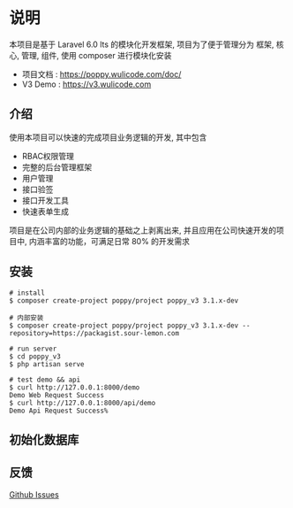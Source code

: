 # 说明

本项目是基于 Laravel 6.0 lts 的模块化开发框架, 项目为了便于管理分为 框架, 核心, 管理, 组件, 使用 composer 进行模块化安装

- 项目文档 : https://poppy.wulicode.com/doc/
- V3 Demo : https://v3.wulicode.com

## 介绍

使用本项目可以快速的完成项目业务逻辑的开发, 其中包含

- RBAC权限管理
- 完整的后台管理框架
- 用户管理
- 接口验签
- 接口开发工具
- 快速表单生成

项目是在公司内部的业务逻辑的基础之上剥离出来, 并且应用在公司快速开发的项目中, 内涵丰富的功能，可满足日常 80% 的开发需求

## 安装

```
# install
$ composer create-project poppy/project poppy_v3 3.1.x-dev  

# 内部安装
$ composer create-project poppy/project poppy_v3 3.1.x-dev --repository=https://packagist.sour-lemon.com

# run server
$ cd poppy_v3
$ php artisan serve

# test demo && api
$ curl http://127.0.0.1:8000/demo
Demo Web Request Success
$ curl http://127.0.0.1:8000/api/demo
Demo Api Request Success%
```

## 初始化数据库

## 反馈

[Github Issues](https://github.com/imvkmark/poppy-project/issues)
